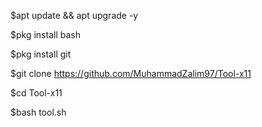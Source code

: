 $apt update && apt upgrade -y

$pkg install bash

$pkg install git 

$git clone https://github.com/MuhammadZalim97/Tool-x11

$cd Tool-x11

$bash tool.sh
